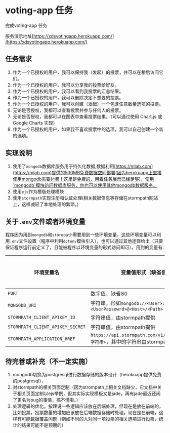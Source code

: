 # voting-app 任务 
完成voting-app 任务

服务演示地址[https://xdsvotingapp.herokuapp.com/](https://xdsvotingapp.herokuapp.com/)

## 任务需求
1. 作为一个已授权的用户，我可以保持我（发起）的投票，并可以在稍后访问它们。
1. 作为一个已授权的用户，我可以分享我的投票给好友。
1. 作为一个已授权的用户，我可以看到我投票的汇总结果。
1. 作为一个已授权的用户，我可以删除决定不想要的投票。
1. 作为一个已授权的用户，我可以创建（发起）一个包含任意数量选项的投票。
1. 无论是否授权，我都可以查看投票并参与任何人的投票。
1. 无论是否授权，我都可以在图表中查看投票结果。（可以通过使用 Chart.js 或 Google Charts 实现）
1. 作为一个已授权的用户，如果我不喜欢投票中的选项，我可以自己创建一个新的选项。

## 实现说明
1. 使用了`mongodb`数据库服务用于持久化数据,数据利用[https://mlab.com](https://mlab.com)提供的500MB免费数据空间部署(因为herokuapp上直接使用mongodb需要付费！这里是免费的，用着任务展示已经足够)，使用`mongodb`模块访问数据库服务，你也可以使用其他mongodb数据服务。
1. 使用`ejs`作为模版处理模块
1. 使用`stormpath`实现注册和认证处理(相关数据信息等存储在stormpath网站上，这样减轻了本地处理的繁琐。)

## 关于`.env`文件或者环境变量
  程序因为用到`mongodb`和`stormpath`需要用到一些环境变量，这些环境变量可以利用`.env`文件设置（程序中利用`dotenv`模块引入），也可以通过其他途径给出（只要保证程序运行前定义了，且能被程序以环境变量的形式访问即可）。用到的变量有:

环境变量名 | 变量值形式（缺省值）| 是否必须 
 ------- |-------------------- | -------
 `PORT` | 数字值，缺省80 | 否 
 `MONGODB_URI` | 字符串，形如`mongodb://<User>:<UserPassowrd>@<Host>/<Path>` | 是 
 `STORMPATH_CLIENT_APIKEY_ID` | 字符串值，由stormpath提供 | 是 
 `STORMPATH_CLIENT_APIKEY_SECRET` | 字符串值，由stormpath提供 | 是 
 `STORMPATH_APPLICATION_HREF` | `https://api.stormpath.com/v1/applications/<字符串>`，其中的字符串由stormpath提供 | 是 

 ## 待完善或补充（不一定实施）

1. mongodb切换为postgresql进行数据存储的版本设计（herokuapp提供免费的postgresql），
1. 对stormpath的相关页面定制（因为strompath上相关文档缺少，它文档中关于相关页面定制以ejs举例，但其实际实现模板又是jade，再有jade最近还闹了更名为pug的事情，搞不懂啦。）
1. 处理逻辑的优化，按理说一些逻辑应该放在后端处理，但现在是放在前端的，比如投票，投票数量的增加应该放在后端数据存储时处理，现在是在前端，这样有可能数据覆盖问题（例如不同的人对同一项投票的相关选项进行投票，统计的结果可能不是预期的）


